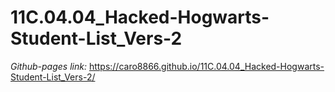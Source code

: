 # 11C.04.04_Hacked-Hogwarts-Student-List_Vers-2

_Github-pages link:_ https://caro8866.github.io/11C.04.04_Hacked-Hogwarts-Student-List_Vers-2/
